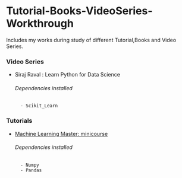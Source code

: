 # Tutorial-Books-VideoSeries-Workthrough
Includes my works during study of different Tutorial,Books and Video Series.

### Video Series
- Siraj Raval : Learn Python for Data Science
    ###### Dependencies installed
        - Scikit_Learn

### Tutorials
- [Machine Learning Master: minicourse](https://machinelearningmastery.com/python-machine-learning-mini-course/)
    ###### Dependencies installed
        - Numpy
        - Pandas
